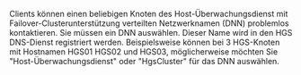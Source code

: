 Clients können einen beliebigen Knoten des Host-Überwachungsdienst mit Failover-Clusterunterstützung verteilten Netzwerknamen (DNN) problemlos kontaktieren. Sie müssen ein DNN auswählen. Dieser Name wird in den HGS DNS-Dienst registriert werden. Beispielsweise können bei 3 HGS-Knoten mit Hostnamen HGS01 HGS02 und HGS03, möglicherweise möchten Sie "Host-Überwachungsdienst" oder "HgsCluster" für das DNN auswählen. 


<!-- Appears in guarded-fabric-initialize-hgs-ad-mode-default.md and guarded-fabric-initialize-hgs-tpm-mode-default.md
-->
